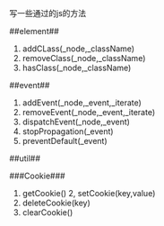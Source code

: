 写一些通过的js的方法

##element##
1. addCLass(_node,_className)
2. removeClass(_node,_className)
3. hasClass(_node,_className)


​##event##
1. addEvent(_node,_event,_iterate)
2. removeEvent(_node,_event,_iterate)
3. dispatchEvent(_node,_event)
4. stopPropagation(_event)
5. preventDefault(_event)

##util##

###Cookie###
1. getCookie()
2, setCookie(key,value)
3. deleteCookie(key)
4. clearCookie()